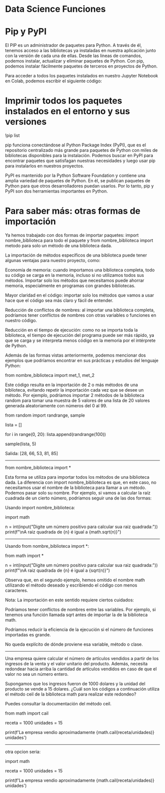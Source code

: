 # Data Science Funciones

# Pip y PyPI

El PIP es un administrador de paquetes para Python. A través de él, tenemos acceso a las bibliotecas ya instaladas en nuestra aplicación junto con la versión de cada una de ellas. Desde las líneas de comandos, podemos instalar, actualizar y eliminar paquetes de Python. Con pip, podemos instalar fácilmente paquetes de terceros en proyectos de Python.

Para acceder a todos los paquetes instalados en nuestro Jupyter Notebook en Colab, podemos escribir el siguiente código:

# Imprimir todos los paquetes instalados en el entorno y sus versiones
!pip list

pip funciona conectándose al Python Package Index (PyPI), que es el repositorio centralizado más grande para paquetes de Python con miles de bibliotecas disponibles para la instalación. Podemos buscar en PyPI para encontrar paquetes que satisfagan nuestras necesidades y luego usar pip para instalarlos en nuestros proyectos.

PyPI es mantenido por la Python Software Foundation y contiene una amplia variedad de paquetes de Python. En él, se publican paquetes de Python para que otros desarrolladores puedan usarlos. Por lo tanto, pip y PyPI son dos herramientas importantes en Python.

# Para saber más: otras formas de importación
Ya hemos trabajado con dos formas de importar paquetes: import nombre_biblioteca para todo el paquete y from nombre_biblioteca import metodo para solo un método de una biblioteca dada.

La importación de métodos específicos de una biblioteca puede tener algunas ventajas para nuestro proyecto, como:

Economía de memoria: cuando importamos una biblioteca completa, todo su código se carga en la memoria, incluso si no utilizamos todos sus métodos. Importar solo los métodos que necesitamos puede ahorrar memoria, especialmente en programas con grandes bibliotecas.

Mayor claridad en el código: importar solo los métodos que vamos a usar hace que el código sea más claro y fácil de entender.

Reducción de conflictos de nombres: al importar una biblioteca completa, podríamos tener conflictos de nombres con otras variables o funciones en nuestro código.

Reducción en el tiempo de ejecución: como no se importa toda la biblioteca, el tiempo de ejecución del programa puede ser más rápido, ya que se carga y se interpreta menos código en la memoria por el intérprete de Python.

Además de las formas vistas anteriormente, podemos mencionar dos ejemplos que podríamos encontrar en sus prácticas y estudios del lenguaje Python:

from nombre_biblioteca import met_1, met_2

Este código resulta en la importación de 2 o más métodos de una biblioteca, evitando repetir la importación cada vez que se desee un método. Por ejemplo, podríamos importar 2 métodos de la biblioteca random para tomar una muestra de 5 valores de una lista de 20 valores generada aleatoriamente con números del 0 al 99.

from random import randrange, sample

lista = []

for i in range(0, 20):
  lista.append(randrange(100))

sample(lista, 5)

Salida: [28, 66, 53, 81, 85]


----------------------------------------------------------------------------------------------

from nombre_biblioteca import *

Esta forma se utiliza para importar todos los métodos de una biblioteca dada. La diferencia con import nombre_biblioteca es que, en este caso, no necesitamos usar el nombre de la biblioteca para llamar a un método. Podemos pasar solo su nombre. Por ejemplo, si vamos a calcular la raíz cuadrada de un cierto número, podríamos seguir una de las dos formas:

Usando import nombre_biblioteca:

import math 

n = int(input("Digite um número positivo para calcular sua raiz quadrada:"))
print(f"\nA raiz quadrada de {n} é igual a {math.sqrt(n)}")

----------------------------------------------------------------------------------------------

Usando from nombre_biblioteca import *:

from math import * 

n = int(input("Digite um número positivo para calcular sua raiz quadrada:"))
print(f"\nA raiz quadrada de {n} é igual a {sqrt(n)}")


Observa que, en el segundo ejemplo, hemos omitido el nombre math utilizando el método deseado y escribiendo el código con menos caracteres.

Nota: La importación en este sentido requiere ciertos cuidados:

Podríamos tener conflictos de nombres entre las variables. Por ejemplo, si tenemos una función llamada sqrt antes de importar la de la biblioteca math.

Podríamos reducir la eficiencia de la ejecución si el número de funciones importadas es grande.

No queda explícito de dónde proviene esa variable, método o clase.

----------------------------------------------------------------------------------------------

Una empresa quiere calcular el número de artículos vendidos a partir de los ingresos de la venta y el valor unitario del producto. Además, necesita redondear hacia arriba la cantidad de artículos vendidos en caso de que el valor no sea un número entero.

Supongamos que los ingresos fueron de 1000 dolares y la unidad del producto se vende a 15 dolares. ¿Cuál son los códigos a continuación utiliza el método ceil de la biblioteca math para realizar este redondeo?

Puedes consultar la documentación del método ceil.

from math import cail

receta = 1000
unidades = 15

print(f'La empresa vendio aproximadamente {math.cail(receta/unidades)} unidades')

----------------------------------------------------------------------------------------------

otra opcion seria:

import math

receta = 1000
unidades = 15

print(f'La empresa vendio aproximadamente {math.cail(receta/unidades)} unidades')

